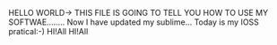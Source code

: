 HELLO WORLD-> THIS FILE IS GOING TO TELL YOU HOW TO USE MY SOFTWAE........
Now I have updated my sublime...
Today is my IOSS pratical:-)
HI!All
HI!All